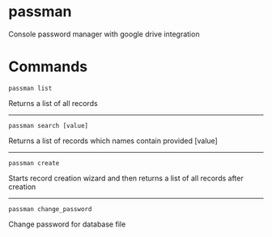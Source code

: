 # passman
Console password manager with google drive integration

# Commands

`passman list`

Returns a list of all records

***

`passman search [value]`

Returns a list of records which names contain provided [value]

***

`passman create`

Starts record creation wizard and then returns a list of all records after creation

***

`passman change_password`

Change password for database file
